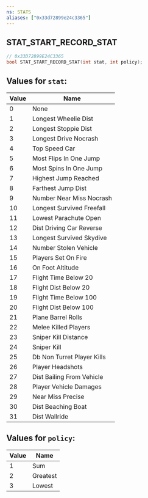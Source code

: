 ```yaml
---
ns: STATS
aliases: ["0x33d72899e24c3365"]
---
```

## STAT_START_RECORD_STAT

```c
// 0x33D72899E24C3365
bool STAT_START_RECORD_STAT(int stat, int policy);
```

## Values for `stat`:
| Value | Name |
| --- | --- |
| 0 | None |
| 1 | Longest Wheelie Dist |
| 2 | Longest Stoppie Dist |
| 3 | Longest Drive Nocrash |
| 4 | Top Speed Car |
| 5 | Most Flips In One Jump |
| 6 | Most Spins In One Jump |
| 7 | Highest Jump Reached |
| 8 | Farthest Jump Dist |
| 9 | Number Near Miss Nocrash |
| 10 | Longest Survived Freefall |
| 11 | Lowest Parachute Open |
| 12 | Dist Driving Car Reverse |
| 13 | Longest Survived Skydive |
| 14 | Number Stolen Vehicle |
| 15 | Players Set On Fire |
| 16 | On Foot Altitude |
| 17 | Flight Time Below 20 |
| 18 | Flight Dist Below 20 |
| 19 | Flight Time Below 100 |
| 20 | Flight Dist Below 100 |
| 21 | Plane Barrel Rolls |
| 22 | Melee Killed Players |
| 23 | Sniper Kill Distance |
| 24 | Sniper Kill |
| 25 | Db Non Turret Player Kills |
| 26 | Player Headshots |
| 27 | Dist Bailing From Vehicle |
| 28 | Player Vehicle Damages |
| 29 | Near Miss Precise |
| 30 | Dist Beaching Boat |
| 31 | Dist Wallride |


## Values for `policy`:
| Value | Name |
| --- | --- |
| 1 | Sum |
| 2 | Greatest |
| 3 | Lowest |

